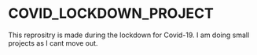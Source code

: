 # COVID_LOCKDOWN_PROJECT
This reprositry is made during the lockdown for Covid-19. I am doing small projects as I cant move out.
